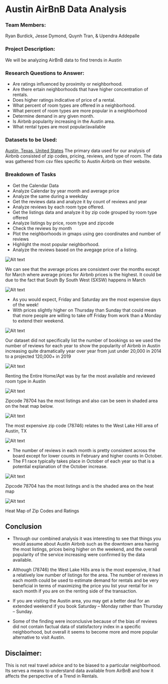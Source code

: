 # Austin AirBnB Data Analysis


### Team Members:
Ryan Burdick, Jesse Dymond, Quynh Tran, & Upendra Addepalle

### Project Description:
We will be analyzing AirBnB data to find trends in Austin

### Research Questions to Answer:
* Are ratings influenced by proximity or neighborhood. 
* Are there ertain neighborhoods that have higher concentration of rentals. 
* Does higher ratings indicative of price of a rental.
* What percent of room types are offered in a neighborhood.
* What percent of room types are more popular in a neighborhood
* Determine demand in any given month.
* Is Airbnb popularity increasing in the Austin area.
* What rental types are most popular/available


### Datasets to be Used:

<a href="http://insideairbnb.com/get-the-data.html" target="_new">Austin, Texas, United States</a>
The primary data used for our analysis of Airbnb consisted  of zip codes, pricing, reviews, and type of room. The data was gathered from csv files specific to Austin Airbnb on their website. 


### Breakdown of Tasks

* Get the Calendar Data
* Analyze Calendar by year month and average price
* Analyze the same during a weekday
* Get the reviews data and analyze it by count of reviews and year
* Analyze reviews by each room type offered.
* Get the listings data and analyze it by zip code grouped by room type offered
* Analyze listings by price, room type and zipcode
* Check the reviews by month
* Plot the neighborhoods in gmaps using geo coordinates and number of reviews
* Highlight the most popular neighborhood.
* Analyze the reviews based on the avegage price of a listing.


![Alt text](images/Airbnb_pricing_trend_in_a_given_month.png?raw=true "Title")

We can see that the average prices are consistent over the months except for March where average prices for Airbnb prices is the highest. It could be due to the fact that South By South West (SXSW) happens in March

![Alt text](images/Airbnb_weekday_pricing.png?raw=true "Title")

* As you would expect, Friday and Saturday are the most expensive days of the week! 
* With prices slightly higher on Thursday than Sunday  that could mean that more people are willing to take off Friday from work than a Monday to extend their weekend. 

![Alt text](images/Year_vs_Number_of_Reviews_for_Austin_AirBNB.png?raw=true "Title")

Our dataset did not specifically list the number of bookings so we used the number of reviews for each year to show the popularity of Airbnb in Austin increasing quite dramatically year over year from just under 20,000 in 2014 to a projected 120,000+ in 2019

![Alt text](images/Average_Number_of_Reviews_for_each_Room_Type.png?raw=true "Title")

Renting the Entire Home/Apt was by far the most available and reviewed room type in Austin

![Alt text](images/Stacked_bar_Chart_01.png?raw=true "Title")

Zipcode 78704 has the most listings and also can be seen in shaded area on the heat map below.

![Alt text](images/Stacked_bar_Chart_02.png?raw=true "Title")

The most expensive zip code (78746) relates to the West Lake Hill area of Austin, TX

![Alt text](images/Bar_Chart_Ratings_in_month_03.png?raw=true "Title")

* The number of reviews in each month is pretty consistent across the board except for lower counts in February and higher counts in October. 
* The F1 race typically takes place in October of each year so that is a potential explanation of the October increase. 

![Alt text](images/Geo_Plot_Austin_and_neighbourhood_popular.png?raw=true "Title")

Zipcode 78704 has the most listings and is the shaded area on the heat map

![Alt text](images/Geo_Plot_Austin_and_neighbourhood.png?raw=true "Title")

Heat Map of Zip Codes and Ratings


## Conclusion
* Through our combined analysis it was interesting to see that things you would assume about Austin Airbnb such as the downtown area having the most listings, prices being higher on the weekend, and the overall popularity of the service increasing were confirmed by the data available. 

* Although (78746) the West Lake Hills area is the most expensive, it had a relatively low number of listings for the area. 
The number of reviews in each month could be used to estimate demand for rentals and be very beneficial in terms of maximizing the price you list your rental for in each month if you are on the renting side of the transaction. 

* If you are visiting the Austin area, you may get a better deal for an extended weekend if you book Saturday – Monday rather than Thursday – Sunday.

* Some of the finding were inconclusive because of the bias of reviews did not contain factual data of statisfactory index in a specific neighborhood, but overall it seems to become more and more popular alternative to visit Austin.

## Disclaimer: 
This is not real travel advice and to be biased to a particular neighborhood. Its serves a means to understand data available from AirBnB and how it affects the perspective of a Trend in Rentals.
